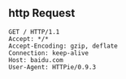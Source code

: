 ##  http Request

```
GET / HTTP/1.1
Accept: */*
Accept-Encoding: gzip, deflate
Connection: keep-alive
Host: baidu.com
User-Agent: HTTPie/0.9.3
```
